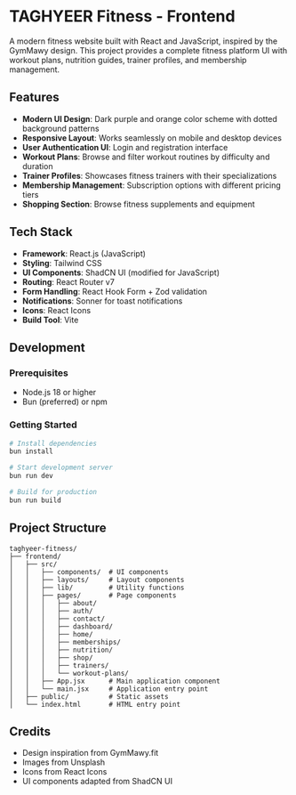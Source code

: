 # TAGHYEER Fitness - Frontend

A modern fitness website built with React and JavaScript, inspired by the GymMawy design. This project provides a complete fitness platform UI with workout plans, nutrition guides, trainer profiles, and membership management.

## Features

- **Modern UI Design**: Dark purple and orange color scheme with dotted background patterns
- **Responsive Layout**: Works seamlessly on mobile and desktop devices
- **User Authentication UI**: Login and registration interface
- **Workout Plans**: Browse and filter workout routines by difficulty and duration
- **Trainer Profiles**: Showcases fitness trainers with their specializations
- **Membership Management**: Subscription options with different pricing tiers
- **Shopping Section**: Browse fitness supplements and equipment

## Tech Stack

- **Framework**: React.js (JavaScript)
- **Styling**: Tailwind CSS
- **UI Components**: ShadCN UI (modified for JavaScript)
- **Routing**: React Router v7
- **Form Handling**: React Hook Form + Zod validation
- **Notifications**: Sonner for toast notifications
- **Icons**: React Icons
- **Build Tool**: Vite

## Development

### Prerequisites

- Node.js 18 or higher
- Bun (preferred) or npm

### Getting Started

```bash
# Install dependencies
bun install

# Start development server
bun run dev

# Build for production
bun run build
```

## Project Structure

```
taghyeer-fitness/
├── frontend/
│   ├── src/
│   │   ├── components/  # UI components
│   │   ├── layouts/     # Layout components
│   │   ├── lib/         # Utility functions
│   │   ├── pages/       # Page components
│   │   │   ├── about/
│   │   │   ├── auth/
│   │   │   ├── contact/
│   │   │   ├── dashboard/
│   │   │   ├── home/
│   │   │   ├── memberships/
│   │   │   ├── nutrition/
│   │   │   ├── shop/
│   │   │   ├── trainers/
│   │   │   └── workout-plans/
│   │   ├── App.jsx      # Main application component
│   │   └── main.jsx     # Application entry point
│   ├── public/          # Static assets
│   └── index.html       # HTML entry point
```

## Credits

- Design inspiration from GymMawy.fit
- Images from Unsplash
- Icons from React Icons
- UI components adapted from ShadCN UI
